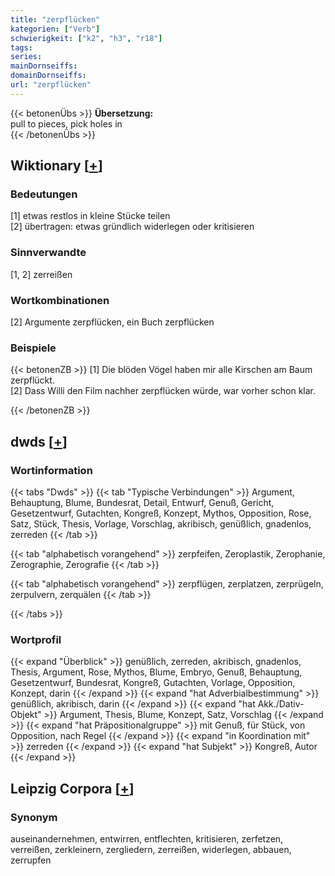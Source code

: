 ```yaml
---
title: "zerpflücken"
kategorien: ["Verb"]
schwierigkeit: ["k2", "h3", "r18"]
tags:
series:
mainDornseiffs:
domainDornseiffs:
url: "zerpflücken"
---
```


{{< betonenÜbs >}}
**Übersetzung:**  
pull to pieces, pick holes in  
{{< /betonenÜbs >}}

## Wiktionary [[+](https://de.wiktionary.org/wiki/zerpflücken)]

### Bedeutungen
[1] etwas restlos in kleine Stücke teilen  
[2] übertragen: etwas gründlich widerlegen oder kritisieren  

### Sinnverwandte
[1, 2] zerreißen  

### Wortkombinationen
[2] Argumente zerpflücken, ein Buch zerpflücken  

### Beispiele
{{< betonenZB >}}
[1] Die blöden Vögel haben mir alle Kirschen am Baum zerpflückt.  
[2] Dass Willi den Film nachher zerpflücken würde, war vorher schon klar.  

{{< /betonenZB >}}


## dwds [[+](https://www.dwds.de/wb/zerpflücken)]

### Wortinformation
{{< tabs "Dwds" >}}
{{< tab "Typische Verbindungen" >}}
Argument, Behauptung, Blume, Bundesrat, Detail, Entwurf, Genuß, Gericht, Gesetzentwurf, Gutachten, Kongreß, Konzept, Mythos, Opposition, Rose, Satz, Stück, Thesis, Vorlage, Vorschlag, akribisch, genüßlich, gnadenlos, zerreden
{{< /tab >}}

{{< tab "alphabetisch vorangehend" >}}
zerpfeifen, Zeroplastik, Zerophanie, Zerographie, Zerografie
{{< /tab >}}

{{< tab "alphabetisch vorangehend" >}}
zerpflügen, zerplatzen, zerprügeln, zerpulvern, zerquälen
{{< /tab >}}

{{< /tabs >}}

### Wortprofil
{{< expand "Überblick" >}} genüßlich, zerreden, akribisch, gnadenlos, Thesis, Argument, Rose, Mythos, Blume, Embryo, Genuß, Behauptung, Gesetzentwurf, Bundesrat, Kongreß, Gutachten, Vorlage, Opposition, Konzept, darin {{< /expand >}}
{{< expand "hat Adverbialbestimmung" >}} genüßlich, akribisch, darin {{< /expand >}}
{{< expand "hat Akk./Dativ-Objekt" >}} Argument, Thesis, Blume, Konzept, Satz, Vorschlag {{< /expand >}}
{{< expand "hat Präpositionalgruppe" >}} mit Genuß, für Stück, von Opposition, nach Regel {{< /expand >}}
{{< expand "in Koordination mit" >}} zerreden {{< /expand >}}
{{< expand "hat Subjekt" >}} Kongreß, Autor {{< /expand >}}

## Leipzig Corpora [[+](https://corpora.uni-leipzig.de/en/res?word=zerpflücken&corpusId=deu_newscrawl-public_2018)]


### Synonym
auseinandernehmen, entwirren, entflechten, kritisieren, zerfetzen, verreißen, zerkleinern, zergliedern, zerreißen, widerlegen, abbauen, zerrupfen

